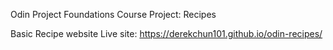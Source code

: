 Odin Project Foundations Course
Project: Recipes

Basic Recipe website
Live site: https://derekchun101.github.io/odin-recipes/
